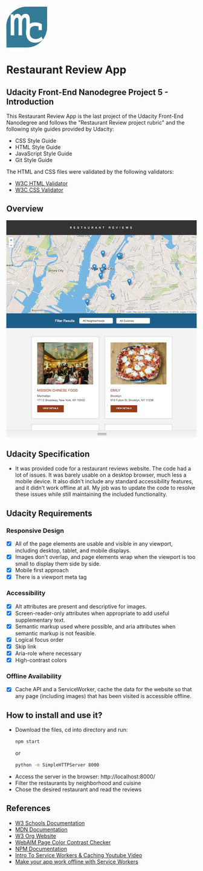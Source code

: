![logo](/img/favicon.png) 
# Restaurant Review App  
## Udacity Front-End Nanodegree Project 5 - Introduction

This Restaurant Review App is the last project of the Udacity Front-End Nanodegree and follows the "Restaurant Review project rubric" and the following style guides provided by Udacity:
- CSS Style Guide
- HTML Style Guide
- JavaScript Style Guide
- Git Style Guide

The HTML and CSS files were validated by the following validators:
- [W3C HTML Validator](https://jigsaw.w3.org/css-validator/)
- [W3C CSS Validator](https://validator.w3.org/)

## Overview

![screenshot](./img/screenshot.png)

## Udacity Specification

- It was provided code for a restaurant reviews website. The code had a lot of issues. It was barely usable on a desktop browser, much less a mobile device. It also didn't include any standard accessibility features, and it didn't work offline at all. My job was to update the code to resolve these issues while still maintaining the included functionality.
 
## Udacity Requirements

### Responsive Design
- [x] All of the page elements are usable and visible in any viewport, including desktop, tablet, and mobile displays.
- [x] Images don't overlap, and page elements wrap when the viewport is too small to display them side by side.
- [x] Mobile first approach
- [x] There is a viewport meta tag

### Accessibility
- [x] Alt attributes are present and descriptive for images. 
- [x] Screen-reader-only attributes when appropriate to add useful supplementary text. 
- [x] Semantic markup used where possible, and aria attributes when semantic markup is not feasible.
- [x] Logical focus order
- [x] Skip link
- [x] Aria-role where necessary
- [x] High-contrast colors

### Offline Availability
- [x] Cache API and a ServiceWorker, cache the data for the website so that any page (including images) that has been visited is accessible offline.

## How to install and use it?

- Download the files, cd into directory and run:
  ```bash
  npm start 
  ```
  or 
  ```bash
  python -m SimpleHTTPServer 8000
  ```
- Access the server in the browser: http://localhost:8000/
- Filter the restaurants by neighborhood and cuisine
- Chose the desired restaurant and read the reviews  

## References

- [W3 Schools Documentation](https://www.w3schools.com/)
- [MDN Documentation](https://developer.mozilla.org)
- [W3 Org Website](https://www.w3.org/TR/html-aria/#web-developer-requirements-for-use-of-aria-in-html)
- [WebAIM Page Color Contrast Checker](https://webaim.org/resources/contrastchecker/)
- [NPM Documentation](https://docs.npmjs.com/)
- [Intro To Service Workers & Caching Youtube Video](https://www.youtube.com/watch?v=ksXwaWHCW6k)
- [Make your app work offline with Service Workers](https://www.creativebloq.com/how-to/make-your-app-work-offline-with-service-workers)